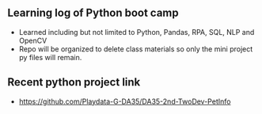 ## Learning log of Python boot camp
- Learned including but not limited to Python, Pandas, RPA, SQL, NLP and OpenCV
- Repo will be organized to delete class materials so only the mini project py files will remain. 

## Recent python project link 
- https://github.com/Playdata-G-DA35/DA35-2nd-TwoDev-PetInfo
